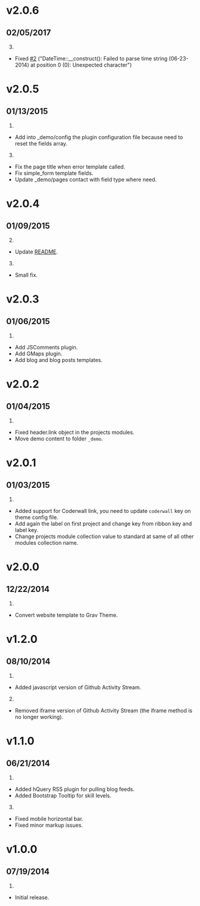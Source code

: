 # v2.0.6
## 02/05/2017

3. [](#bugfix)
  * Fixed [#2](https://github.com/Sommerregen/grav-theme-machine/issues/2) ("DateTime::__construct(): Failed to parse time string (06-23-2014) at position 0 (0): Unexpected character")

# v2.0.5
## 01/13/2015

1. [](#new)
  * Add into _demo/config the plugin configuration file because need to reset the fields array.
3. [](#bugfix)
  * Fix the page title when error template called.
  * Fix simple_form template fields.
  * Update _demo/pages contact with field type where need.

# v2.0.4
## 01/09/2015

2. [](#improved)
  * Update [README](README.md).
3. [](#bugfix)
  * Small fix.

# v2.0.3
## 01/06/2015

1. [](#new)
  * Add JSComments plugin.
  * Add GMaps plugin.
  * Add blog and blog posts templates.

# v2.0.2
## 01/04/2015

1. [](#bugfix)
  * Fixed header.link object in the projects modules.
  * Move demo content to folder `_demo`.

# v2.0.1
## 01/03/2015

1. [](#new)
  * Added support for Coderwall link, you need to update <code>coderwall</code> key on theme config file.
  * Add again the label on first project and change key from ribbon key and label key.
  * Change projects module collection value to standard at same of all other modules collection name.

# v2.0.0
## 12/22/2014

1. [](#new)
  * Convert website template to Grav Theme.

# v1.2.0
## 08/10/2014

1. [](#new)
  * Added javascript version of Github Activity Stream.
2. [](#improved)
  * Removed iframe version of Github Activity Stream (the iframe method is no longer working).

# v1.1.0
## 06/21/2014

1. [](#new)
  * Added hQuery RSS plugin for pulling blog feeds.
  * Added Bootstrap Tooltip for skill levels.
3. [](#bugfix)
  * Fixed mobile horizontal bar.
  * Fixed minor markup issues.

# v1.0.0
## 07/19/2014

1. [](#new)
  * Initial release.
